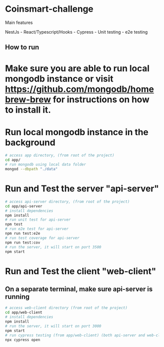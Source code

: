 # Coinsmart-challenge

Main features

NestJs - React/Typescript/Hooks - Cypress - Unit testing - e2e testing

## How to run

# Make sure you are able to run local mongodb instance or visit https://github.com/mongodb/homebrew-brew for instructions on how to install it.

# Run local mongodb instance in the background

```bash
# access app directory, (from root of the project)
cd app/
# run mongodb using local data folder
mongod --dbpath "./data"
```

# Run and Test the server "api-server"

```bash
# access api-server directory, (from root of the project)
cd app/api-server
# install dependencies
npm install
# run unit test for api-server
npm test
# run e2e test for api-server
npm run test:e2e
# run test coverage for api-server
npm run test:cov
# run the server, it will start on port 3500
npm start
```

# Run and Test the client "web-client"

## On a separate terminal, make sure api-server is running

```bash
# access web-client directory (from root of the project)
cd app/web-client
# install dependencies
npm install
# run the server, it will start on port 3000
npm start
# run cypress testing (from app/web-client) (both api-server and web-client should be running for cypress to work)
npx cypress open
```
